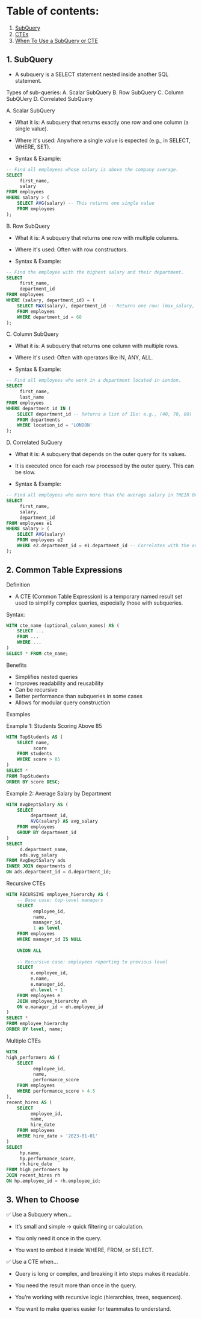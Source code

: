 # Table of contents:
1) [SubQuery](1-subquery)
2) [CTEs](2-common-table-expressions)
3) [When To Use a SubQuery or CTE](3-when-to-choose)

## 1. SubQuery
- A subquery is a SELECT statement nested inside another SQL statement.

Types of sub-queries:
A. Scalar SubQuery
B. Row SubQuery
C. Column SubQUery
D. Correlated SubQuery

A. Scalar SubQuery
- What it is: A subquery that returns exactly one row and one column (a single value).

- Where it's used: Anywhere a single value is expected (e.g., in SELECT, WHERE, SET).

- Syntax & Example:
```sql
-- Find all employees whose salary is above the company average.
SELECT 
     first_name, 
     salary
FROM employees
WHERE salary > (
    SELECT AVG(salary) -- This returns one single value
    FROM employees
);
```

B. Row SubQuery
- What it is: A subquery that returns one row with multiple columns.

- Where it's used: Often with row constructors.

- Syntax & Example:
```sql
-- Find the employee with the highest salary and their department.
SELECT 
     first_name, 
     department_id
FROM employees
WHERE (salary, department_id) = (
    SELECT MAX(salary), department_id -- Returns one row: (max_salary, dept_id)
    FROM employees
    WHERE department_id = 60
);
```

C. Column SubQuery
- What it is: A subquery that returns one column with multiple rows.

- Where it's used: Often with operators like IN, ANY, ALL.

- Syntax & Example:
```sql
-- Find all employees who work in a department located in London.
SELECT 
     first_name, 
     last_name
FROM employees
WHERE department_id IN (
    SELECT department_id -- Returns a list of IDs: e.g., (40, 70, 80)
    FROM departments
    WHERE location_id = 'LONDON'
);
```

D. Correlated SuQuery
- What it is: A subquery that depends on the outer query for its values. 
- It is executed once for each row processed by the outer query. This can be slow.

- Syntax & Example:
```sql
-- Find all employees who earn more than the average salary in THEIR OWN department.
SELECT 
     first_name, 
     salary, 
     department_id
FROM employees e1
WHERE salary > (
    SELECT AVG(salary)
    FROM employees e2
    WHERE e2.department_id = e1.department_id -- Correlates with the outer row
);
```


## 2. Common Table Expressions

Definition

- A CTE (Common Table Expression) is a temporary named result set used to simplify complex queries, especially those with subqueries.

Syntax:
```sql
WITH cte_name (optional_column_names) AS (
    SELECT ...
    FROM ...
    WHERE ...
)
SELECT * FROM cte_name;
```

Benefits
- Simplifies nested queries
- Improves readability and reusability
- Can be recursive
- Better performance than subqueries in some cases
- Allows for modular query construction

Examples

Example 1: Students Scoring Above 85
```sql
WITH TopStudents AS (
    SELECT name, 
          score 
    FROM students 
    WHERE score > 85
)
SELECT * 
FROM TopStudents 
ORDER BY score DESC;
```

Example 2: Average Salary by Department
```sql
WITH AvgDeptSalary AS (
    SELECT 
         department_id, 
         AVG(salary) AS avg_salary
    FROM employees
    GROUP BY department_id
)
SELECT 
     d.department_name, 
     ads.avg_salary
FROM AvgDeptSalary ads
INNER JOIN departments d 
ON ads.department_id = d.department_id;
```

Recursive CTEs
```sql
WITH RECURSIVE employee_hierarchy AS (
    -- Base case: top-level managers
    SELECT 
          employee_id, 
          name, 
          manager_id, 
          1 as level
    FROM employees
    WHERE manager_id IS NULL
    
    UNION ALL
    
    -- Recursive case: employees reporting to previous level
    SELECT 
         e.employee_id, 
         e.name, 
         e.manager_id, 
         eh.level + 1
    FROM employees e
    JOIN employee_hierarchy eh 
    ON e.manager_id = eh.employee_id
)
SELECT * 
FROM employee_hierarchy 
ORDER BY level, name;
```

Multiple CTEs
```sql
WITH 
high_performers AS (
    SELECT 
          employee_id, 
          name, 
          performance_score
    FROM employees
    WHERE performance_score > 4.5
),
recent_hires AS (
    SELECT 
         employee_id, 
         name, 
         hire_date
    FROM employees
    WHERE hire_date > '2023-01-01'
)
SELECT 
     hp.name, 
     hp.performance_score, 
     rh.hire_date
FROM high_performers hp
JOIN recent_hires rh 
ON hp.employee_id = rh.employee_id;
```

## 3. When to Choose
✅ Use a Subquery when…

- It’s small and simple → quick filtering or calculation.

- You only need it once in the query.

- You want to embed it inside WHERE, FROM, or SELECT.

✅ Use a CTE when…

- Query is long or complex, and breaking it into steps makes it readable.

- You need the result more than once in the query.

- You’re working with recursive logic (hierarchies, trees, sequences).

- You want to make queries easier for teammates to understand.

